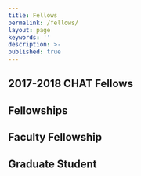 ```yaml
---
title: Fellows
permalink: /fellows/
layout: page
keywords: ''
description: >-
published: true
---
```

## 2017-2018 CHAT Fellows

## Fellowships 

## Faculty Fellowship

## Graduate Student
